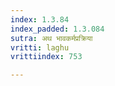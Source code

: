```yaml
---
index: 1.3.84
index_padded: 1.3.084
sutra: अथ भावकर्मप्रक्रिया
vritti: laghu
vrittiindex: 753

---
```


